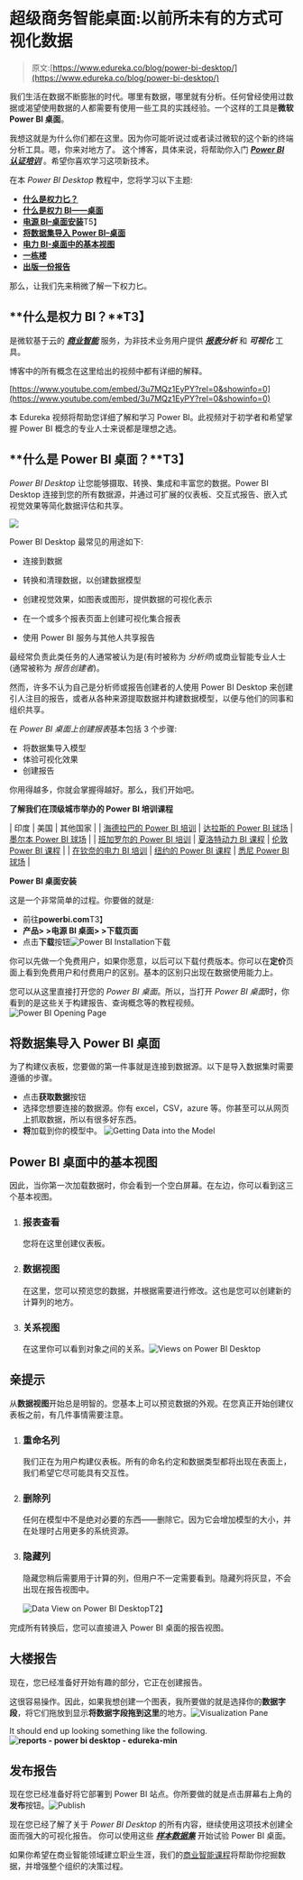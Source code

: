 # 超级商务智能桌面:以前所未有的方式可视化数据

> 原文:[https://www.edureka.co/blog/power-bi-desktop/](https://www.edureka.co/blog/power-bi-desktop/)

我们生活在数据不断膨胀的时代。哪里有数据，哪里就有分析。任何曾经使用过数据或渴望使用数据的人都需要有使用一些工具的实践经验。一个这样的工具是**微软 Power BI 桌面**。

我想这就是为什么你们都在这里。因为你可能听说过或者读过微软的这个新的终端分析工具。嗯，你来对地方了。 这个博客，具体来说，将帮助你入门 [***Power BI 认证培训***](https://www.edureka.co/power-bi-certification-training) 。希望你喜欢学习这项新技术。

在本 *Power BI Desktop* 教程中，您将学习以下主题:

*   **[什么是权力匕？](#powerbi)**
*   **[什么是权力 BI——桌面](#powerbi-desktop)**
*   [**电源 BI–桌面安装**](#desktopinstallation)T5】
*   [**将数据集导入 Power BI–桌面**](#getdata)
*   [**电力 BI-桌面中的基本视图**](#basicviews)
*   [**一栋楼**](#report)
*   [**出版一份报告**](#publishreport)

那么，让我们先来稍微了解一下权力匕。

## **什么是权力 BI？**T3】

是微软基于云的 ***[商业智能](https://www.edureka.co/blog/business-intelligence-tools/)*** 服务，为非技术业务用户提供 [***报表***](https://www.edureka.co/blog/power-bi-reports/)***分析*** 和 ***可视化*** 工具。

博客中的所有概念在这里给出的视频中都有详细的解释。

[https://www.youtube.com/embed/3u7MQz1EyPY?rel=0&showinfo=0](https://www.youtube.com/embed/3u7MQz1EyPY?rel=0&showinfo=0)

本 Edureka 视频将帮助您详细了解和学习 Power BI。此视频对于初学者和希望掌握 Power BI 概念的专业人士来说都是理想之选。

## **什么是 Power BI 桌面？**T3】

*Power BI Desktop* 让您能够摄取、转换、集成和丰富您的数据。Power BI Desktop 连接到您的所有数据源，并通过可扩展的仪表板、交互式报告、嵌入式视觉效果等简化数据评估和共享。

![](../Images/6ac80ccb7293638a2a3cd5a782c9ad47.png)

Power BI Desktop 最常见的用途如下:

*   连接到数据

*   转换和清理数据，以创建数据模型

*   创建视觉效果，如图表或图形，提供数据的可视化表示

*   在一个或多个报表页面上创建可视化集合报表

*   使用 Power BI 服务与其他人共享报告

最经常负责此类任务的人通常被认为是(有时被称为  *分析师*)或商业智能专业人士(通常被称为  *报告创建者*)。

然而，许多不认为自己是分析师或报告创建者的人使用 Power BI Desktop 来创建引人注目的报告，或者从各种来源提取数据并构建数据模型，以便与他们的同事和组织共享。

在 *Power BI 桌面上创建报表*基本包括 3 个步骤:

*   将数据集导入模型
*   体验可视化效果
*   创建报告

你用得越多，你就会掌握得越好。那么，我们开始吧。

**了解我们在顶级城市举办的 Power BI 培训课程**

| 印度 | 美国 | 其他国家 |
| [海德拉巴的 Power BI 培训](https://www.edureka.co/power-bi-certification-training-hyderabad) | [达拉斯的 Power BI 球场](https://www.edureka.co/power-bi-certification-training-dallas) | [墨尔本 Power BI 球场](https://www.edureka.co/power-bi-certification-training-melbourne) |
| [班加罗尔的 Power BI 培训](https://www.edureka.co/power-bi-certification-training-bangalore) | [夏洛特动力 BI 课程](https://www.edureka.co/power-bi-certification-training-charlotte) | [伦敦 Power BI 课程](https://www.edureka.co/power-bi-certification-training-london) |
| [在钦奈的电力 BI 培训](https://www.edureka.co/power-bi-certification-training-chennai) | [纽约的 Power BI 课程](https://www.edureka.co/power-bi-certification-training-new-york-city) | [悉尼 Power BI 球场](https://www.edureka.co/power-bi-certification-training-sydney) |

**Power BI 桌面安装**

这是一个非常简单的过程。你要做的就是:

*   前往**powerbi.com**T3】
*   **产品> >电源 BI 桌面> >下载页面**
*   点击**下载**按钮![Power BI Installation](../Images/b7b1be3698a72c8eacbd1d6e534141ea.png)下载

你可以先做一个免费用户，如果你愿意，以后可以下载付费版本。你可以在**定价**页面上看到免费用户和付费用户的区别。基本的区别只出现在数据使用能力上。

您可以从这里直接打开您的 *Power BI 桌面*。所以，当打开 *Power BI 桌面*时，你看到的是这些关于构建报告、查询概念等的教程视频。 ![Power BI Opening Page](../Images/24765d2c7f3a96028d7130a1b912c154.png)

## **将数据集导入 Power BI 桌面**

为了构建仪表板，您要做的第一件事就是连接到数据源。以下是导入数据集时需要遵循的步骤。

*   点击**获取数据**按钮
*   选择您想要连接的数据源。你有 excel，CSV，azure 等。你甚至可以从网页上抓取数据，所以有很多好东西。
*   **将**加载到你的模型中。 ![Getting Data into the Model](../Images/a52cd2417dedbfb8d63c7f67ae23bf95.png)

## **Power BI 桌面中的基本视图**

因此，当你第一次加载数据时，你会看到一个空白屏幕。在左边，你可以看到这三个基本视图。

1.  ### **报表查看**

    您将在这里创建仪表板。

2.  ### **数据视图**

    在这里，您可以预览您的数据，并根据需要进行修改。这也是您可以创建新的计算列的地方。

3.  ### **关系视图**

    在这里你可以看到对象之间的关系。![Views on Power BI Desktop](../Images/82727ac0a1e7a897fba011447a8c34b1.png)

## **亲提示**

从**数据视图**开始总是明智的。您基本上可以预览数据的外观。在您真正开始创建仪表板之前，有几件事情需要注意。

1.  ### **重命名列**

    我们正在为用户构建仪表板。所有的命名约定和数据类型都将出现在表面上，我们希望它尽可能具有交互性。

2.  ### **删除列**

    任何在模型中不是绝对必要的东西——删除它。因为它会增加模型的大小，并在处理时占用更多的系统资源。

3.  ### **隐藏列**

    隐藏您稍后需要用于计算的列，但用户不一定需要看到。隐藏列将灰显，不会出现在报告视图中。

    ![Data View on Power BI Desktop](../Images/9de02f637e003fd1457430172c3b6bab.png)T2】

完成所有转换后，您可以直接进入 Power BI 桌面的报告视图。

## **大楼报告**

现在，您已经准备好开始有趣的部分，它正在创建报告。

这很容易操作。因此，如果我想创建一个图表，我所要做的就是选择你的**数据字段**，将它们拖放到显示**将数据字段拖到这里**的地方。![Visualization Pane](../Images/a9a92245115d2ef3d2c76a4c64e6e25c.png)

It should end up looking something like the following.**![reports - power bi desktop - edureka-min](../Images/bbe7e1058824ecf5ef99b02aaf2a10a1.png)**

## **发布报告**

现在您已经准备好将它部署到 Power BI 站点。你所要做的就是点击屏幕右上角的**发布**按钮。![Publish](../Images/1a1c407065485e336eea0ed893d677b9.png)

现在您已经了解了关于 *Power BI Desktop* 的所有内容，继续使用这项技术创建全面而强大的可视化报告。 你可以使用这些 ***[样本数据集](https://drive.google.com/drive/folders/1_SSoYp81ziJlPm6Ub4ER6ZX6Ost5Zn7X?usp=sharing)*** 开始试验 Power BI 桌面。

如果你希望在商业智能领域建立职业生涯，我们的[商业智能课程](https://www.edureka.co/masters-program/business-intelligence-certification)将帮助你挖掘数据，并增强整个组织的决策过程。